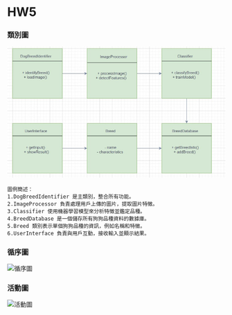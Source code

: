 # HW5
### 類別圖
![類別圖](類別圖.jpg)
```big zone
圖例簡述：
1.DogBreedIdentifier 是主類別，整合所有功能。
2.ImageProcessor 負責處理用戶上傳的圖片，提取圖片特徵。
3.Classifier 使用機器學習模型來分析特徵並鑑定品種。
4.BreedDatabase 是一個儲存所有狗狗品種資料的數據庫。
5.Breed 類別表示單個狗狗品種的資訊，例如名稱和特徵。
6.UserInterface 負責與用戶互動，接收輸入並顯示結果。
```
### 循序圖
![循序圖](./img/sequence_diagram.jpg)

### 活動圖
![活動圖](./img/activity_diagram.jpg)
